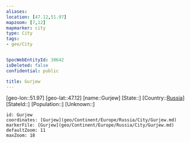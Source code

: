 ```yaml
---
aliases: 
location: [47.12,51.97]
mapzoom: [7,12] 
mapmarker: city 
type: City
tags:
- geo/City


SpocWebEntityId: 30642
isDeleted: false
confidential: public

title: Gurjew
---
```

[geo-lon::51.97]
[geo-lat::47.12]
[name::Gurjew]
[State::]
[Country::[Russia](geo/Continent/Europe/Russia.md)]
[StateId::]
[Population::]
[Unknown::]


```leaflet
id: Gurjew
coordinates: [Gurjew](geo/Continent/Europe/Russia/City/Gurjew.md)
markerFile: [Gurjew](geo/Continent/Europe/Russia/City/Gurjew.md)
defaultZoom: 11 
maxZoom: 18
```


